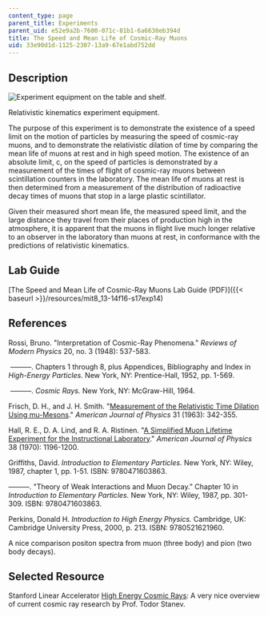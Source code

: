 ```yaml
---
content_type: page
parent_title: Experiments
parent_uid: e52e9a2b-7600-071c-81b1-6a6630eb394d
title: The Speed and Mean Life of Cosmic-Ray Muons
uid: 33e90d1d-1125-2307-13a9-67e1abd752dd
---
```


Description
-----------

![Experiment equipment on the table and shelf.](/courses/physics/8-13-14-experimental-physics-i-ii-junior-lab-fall-2016-spring-2017/experiments/the-speed-and-mean-life-of-cosmic-ray-muons/L14.jpg)

Relativistic kinematics experiment equipment.

The purpose of this experiment is to demonstrate the existence of a speed limit on the motion of particles by measuring the speed of cosmic-ray muons, and to demonstrate the relativistic dilation of time by comparing the mean life of muons at rest and in high speed motion. The existence of an absolute limit, c, on the speed of particles is demonstrated by a measurement of the times of flight of cosmic-ray muons between scintillation counters in the laboratory. The mean life of muons at rest is then determined from a measurement of the distribution of radioactive decay times of muons that stop in a large plastic scintillator.

Given their measured short mean life, the measured speed limit, and the large distance they travel from their places of production high in the atmosphere, it is apparent that the muons in flight live much longer relative to an observer in the laboratory than muons at rest, in conformance with the predictions of relativistic kinematics.

Lab Guide
---------

[The Speed and Mean Life of Cosmic-Ray Muons Lab Guide (PDF)]({{< baseurl >}}/resources/mit8_13-14f16-s17exp14)

References
----------

Rossi, Bruno. "Interpretation of Cosmic-Ray Phenomena." _Reviews of Modern Physics_ 20, no. 3 (1948): 537-583.

 ———. Chapters 1 through 8, plus Appendices, Bibliography and Index in _High-Energy Particles._ New York, NY: Prentice-Hall, 1952, pp. 1-569.

 ———. _Cosmic Rays._ New York, NY: McGraw-Hill, 1964.

Frisch, D. H., and J. H. Smith. "[Measurement of the Relativistic Time Dilation Using mu-Mesons](https://aapt.scitation.org/doi/10.1119/1.1969508)." _American Journal of Physics_ 31 (1963): 342-355.

Hall, R. E., D. A. Lind, and R. A. Ristinen. "[A Simplified Muon Lifetime Experiment for the Instructional Laboratory](https://aapt.scitation.org/doi/10.1119/1.1976002)." _American Journal of Physics_ 38 (1970): 1196-1200.

Griffiths, David. _Introduction to Elementary Particles._ New York, NY: Wiley, 1987, chapter 1, pp. 1-51. ISBN: 9780471603863.

———. "Theory of Weak Interactions and Muon Decay." Chapter 10 in _Introduction to Elementary Particles._ New York, NY: Wiley, 1987, pp. 301-309. ISBN: 9780471603863.

Perkins, Donald H. _Introduction to High Energy Physics._ Cambridge, UK: Cambridge University Press, 2000, p. 213. ISBN: 9780521621960.

A nice comparison positon spectra from muon (three body) and pion (two body decays).

Selected Resource
-----------------

Stanford Linear Accelerator [High Energy Cosmic Rays](http://www.slac.stanford.edu/econf/C040802/lec_notes/Stanev/default.htm#top): A very nice overview of current cosmic ray research by Prof. Todor Stanev.